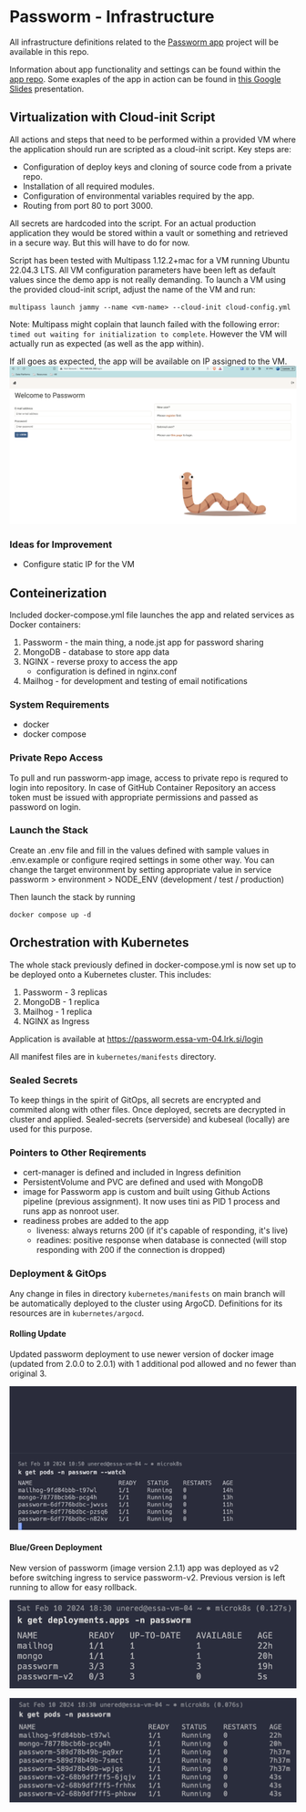 # Passworm - Infrastructure
All infrastructure definitions related to the [Passworm app](https://github.com/UrskaN/passworm-app/tree/main) project will be available in this repo.

Information about app functionality and settings can be found within the [app repo](https://github.com/UrskaN/passworm-app/tree/main). Some exaples of the app in action can be found in [this Google Slides](https://docs.google.com/presentation/d/1-V0qDYywvR-MJL4Bw_PlQB0Ugi-8lQZwFLaD6qjs640/edit?usp=sharing) presentation.

## Virtualization with Cloud-init Script
All actions and steps that need to be performed within a provided VM where the application should run are scripted as a cloud-init script. Key steps are:
- Configuration of deploy keys and cloning of source code from a private repo.
- Installation of all required modules.
- Configuration of environmental variables required by the app.
- Routing from port 80 to port 3000.

All secrets are hardcoded into the script. For an actual production application they would be stored within a vault or something and retrieved in a secure way. But this will have to do for now.

Script has been tested with Multipass 1.12.2+mac for a VM running Ubuntu 22.04.3 LTS. All VM configuration parameters have been left as default values since the demo app is not really demanding. To launch a VM using the provided cloud-init script, adjust the name of the VM and run: 
```
multipass launch jammy --name <vm-name> --cloud-init cloud-config.yml
```

Note: Multipass might coplain that launch failed with the following error: `timed out waiting for initialization to complete`. However the VM will actually run as expected (as well as the app within).

If all goes as expected, the app will be available on IP assigned to the VM.
![Screenshot of the Passworm login page running in a local VM.](<img/passworm-screenshot.png>)

### Ideas for Improvement
- Configure static IP for the VM


## Conteinerization
Included docker-compose.yml file launches the app and related services as Docker containers:

1. Passworm - the main thing, a node.jst app for password sharing
2. MongoDB - database to store app data
3. NGINX - reverse proxy to access the app
    - configuration is defined in nginx.conf
4. Mailhog - for development and testing of email notifications

### System Requirements
- docker
- docker compose

### Private Repo Access
To pull and run passworm-app image, access to private repo is requred to login into repository. In case of GitHub Container Repository an access token must be issued with appropriate permissions and passed as password on login.

### Launch the Stack
Create an .env file and fill in the values defined with sample values in .env.example or configure reqired settings in some other way. You can change the target environment by setting appropriate value in service passworm > environment > NODE_ENV (development / test / production)

Then launch the stack by running
```
docker compose up -d
```

## Orchestration with Kubernetes
The whole stack previously defined in docker-compose.yml is now set up to be deployed onto a Kubernetes cluster. This includes:
1. Passworm - 3 replicas
2. MongoDB - 1 replica
3. Mailhog - 1 replica
4. NGINX as Ingress

Application is available at https://passworm.essa-vm-04.lrk.si/login

All manifest files are in `kubernetes/manifests` directory. 

### Sealed Secrets
To keep things in the spirit of GitOps, all secrets are encrypted and commited along with other files. Once deployed, secrets are decrypted in cluster and applied. Sealed-secrets (serverside) and kubeseal (locally) are used for this purpose. 

### Pointers to Other Reqirements
- cert-manager is defined and included in Ingress definition
- PersistentVolume and PVC are defined and used with MongoDB
- image for Passworm app is custom and built using Github Actions pipeline (previous assignment). It now uses tini as PID 1 process and runs app as nonroot user.
- readiness probes are added to the app
    - liveness: always returns 200 (if it's capable of responding, it's live)
    - readines: positive response when database is connected (will stop responding with 200 if the connection is dropped)

### Deployment & GitOps
Any change in files in directory `kubernetes/manifests` on main branch will be automatically deployed to the cluster using ArgoCD. Definitions for its resources are in `kubernetes/argocd`.

#### Rolling Update
Updated passworm deployment to use newer version of docker image (updated from 2.0.0 to 2.0.1) with 1 additional pod allowed and no fewer than original 3.

![Screenshot of rolling update in action.](<img/rolling.gif>)

#### Blue/Green Deployment
New version of passworm (image version 2.1.1) app was deployed as v2 before switching ingress to service passworm-v2. Previous version is left running to allow for easy rollback.

![Screenshot of deployments just after creating v2.](<img/blue-green-depl.png>)

![Screenshot of pods after v2 pods have been created.](<img/blue-green-pods.png>)